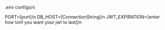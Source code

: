 .env configs/n

PORT=[port]/n
DB_HOST=[ConnectionString]/n
JWT_EXPIRATION=[enter how lonf you want your jwt to last]/n